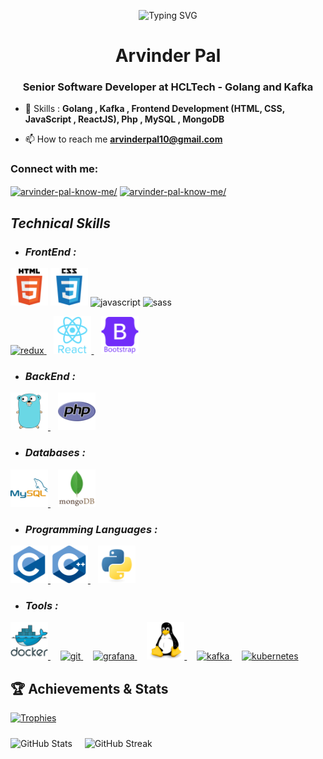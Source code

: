 <p align="center">
  <img src="https://readme-typing-svg.herokuapp.com?font=Fira+Code&size=30&pause=1000&color=1E90FF&center=false&vCenter=true&width=600&lines=Hello+World!+I'm+Arvinder+Pal;Senior+Software+Developer;Golang+Kafka+Developer" alt="Typing SVG" />
</p>
</span>
<h1 align="center">Arvinder Pal</h1>
<h3 align="center">Senior Software Developer at HCLTech - Golang and Kafka</h3>

- 💬 Skills : **Golang , Kafka , Frontend Development (HTML, CSS, JavaScript , ReactJS), Php , MySQL , MongoDB**

- 📫 How to reach me **arvinderpal10@gmail.com**

<h3 align="left">Connect with me:</h3>
<p align="left">
<a href="https://linkedin.com/in/arvinder-pal-know-me/" target="blank" title="LinkedIn profile"><img align="center" src="https://raw.githubusercontent.com/rahuldkjain/github-profile-readme-generator/master/src/images/icons/Social/linked-in-alt.svg" alt="arvinder-pal-know-me/" height="40" width="70" /></a>
<a href="https://www.teacheron.com/tutor/8h6P" target="blank" title="Teacher-On profile"><img align="center" src="https://assets2.teacheron.com/resources/assets/img/customImages/teacheronLogoOnly.png?t=1664102538504" alt="arvinder-pal-know-me/" height="40" width="70" /></a>
</p>


<h2><i>Technical Skills</i></h2>

- <h3><i> FrontEnd :</i></h3>
<span><img src="https://raw.githubusercontent.com/devicons/devicon/master/icons/html5/html5-original-wordmark.svg" alt="html5" width="60" height="60"/></span>
<span><img src="https://raw.githubusercontent.com/devicons/devicon/master/icons/css3/css3-original-wordmark.svg" alt="css3" width="60" height="60"/></span>
<span><img src="https://www.akademus.es/blog/wp-content/uploads/2018/07/java.png" alt="javascript" width="60" height="60"/></span>
<span><img src="https://th.bing.com/th/id/OIP.yTHZn03tmHatIKkLU-xtKwHaHa?rs=1&pid=ImgDetMain" alt="sass" width="60" height="60"/></span>

<p>

<a href="https://redux.js.org" target="_blank" rel="noreferrer"> <img src="https://raw.githubusercontent.com/reactjs/redux/24bab8f05987542ffd186c19400a80f12f717492/logo/logo.png" alt="redux" width="60" height="60"/> </a>&nbsp;&nbsp; 
<a href="https://reactjs.org/" target="_blank" rel="noreferrer"> <img src="https://raw.githubusercontent.com/devicons/devicon/master/icons/react/react-original-wordmark.svg" alt="react" width="60" height="60"/> </a>&nbsp;&nbsp;
<a href="https://getbootstrap.com" target="_blank" rel="noreferrer" title="BootStrap"> <img src="https://raw.githubusercontent.com/devicons/devicon/master/icons/bootstrap/bootstrap-plain-wordmark.svg" alt="bootstrap" width="60" height="60"/> 
</a>
</p>


- <h3><i> BackEnd :</i></h3>
<p>
<a href="https://golang.org" target="_blank" rel="noreferrer"> <img src="https://raw.githubusercontent.com/devicons/devicon/master/icons/go/go-original.svg" alt="go" width="60" height="60"/> </a>&nbsp;&nbsp;
<a href="https://www.php.net" target="_blank" rel="noreferrer"> <img src="https://raw.githubusercontent.com/devicons/devicon/master/icons/php/php-original.svg" alt="php" width="60" height="60"/> </a>  
</p>


- <h3><i> Databases :</i></h3>
<p>
 <a href="https://www.mysql.com/" target="_blank" rel="noreferrer"> <img src="https://raw.githubusercontent.com/devicons/devicon/master/icons/mysql/mysql-original-wordmark.svg" alt="mysql" width="60" height="60"/> </a>
 </a>&nbsp;&nbsp;
 <a href="https://www.mongodb.com/" target="_blank" rel="noreferrer"> <img src="https://raw.githubusercontent.com/devicons/devicon/master/icons/mongodb/mongodb-original-wordmark.svg" alt="mongodb" width="60" height="60"/> </a> 
</p>

- <h3><i> Programming Languages :</i></h3>
<p>
<a href="https://www.cprogramming.com/" target="_blank" rel="noreferrer"> 
<img src="https://raw.githubusercontent.com/devicons/devicon/master/icons/c/c-original.svg" alt="c" width="60" height="60"/> </a> <a href="https://www.w3schools.com/cpp/" target="_blank" rel="noreferrer"> <img src="https://raw.githubusercontent.com/devicons/devicon/master/icons/cplusplus/cplusplus-original.svg" alt="cplusplus" width="60" height="60"/> </a> &nbsp;&nbsp;
<a href="https://www.python.org" target="_blank" rel="noreferrer"> <img src="https://raw.githubusercontent.com/devicons/devicon/master/icons/python/python-original.svg" alt="python" width="60" height="60"/> </a> 
 
</p>
 

 
- <h3><i> Tools :</i></h3>
<p>
<a href="https://www.docker.com/" target="_blank" rel="noreferrer"> <img src="https://raw.githubusercontent.com/devicons/devicon/master/icons/docker/docker-original-wordmark.svg" alt="docker" width="60" height="60"/> </a>  &nbsp;&nbsp;&nbsp;
<a href="https://git-scm.com/" target="_blank" rel="noreferrer"> <img src="https://www.vectorlogo.zone/logos/git-scm/git-scm-icon.svg" alt="git" width="60" height="60"/> </a> &nbsp;&nbsp;&nbsp;
<a href="https://grafana.com" target="_blank" rel="noreferrer"> <img src="https://www.vectorlogo.zone/logos/grafana/grafana-icon.svg" alt="grafana" width="60" height="60"/> </a>&nbsp;&nbsp;&nbsp;
<a href="https://www.linux.org/" target="_blank" rel="noreferrer"> <img src="https://raw.githubusercontent.com/devicons/devicon/master/icons/linux/linux-original.svg" alt="linux" width="60" height="60"/> </a>
&nbsp;&nbsp;&nbsp;
<a href="https://kafka.apache.org/" target="_blank" rel="noreferrer"> <img src="https://www.vectorlogo.zone/logos/apache_kafka/apache_kafka-icon.svg" alt="kafka" width="60" height="60"/> </a> 
&nbsp;&nbsp;&nbsp;
<a href="https://kubernetes.io" target="_blank" rel="noreferrer"> <img src="https://www.vectorlogo.zone/logos/kubernetes/kubernetes-icon.svg" alt="kubernetes" width="60" height="60"/> </a>   
</p>

## 🏆 Achievements & Stats

<p align="left">
  <a href="https://github.com/ryo-ma/github-profile-trophy">
    <img src="https://github-profile-trophy.vercel.app/?username=arvinderpal10&theme=onedark&margin-w=15&margin-h=15" alt="Trophies" style="margin-bottom: 10px;" />
  </a>
</p>
<span align="left">
  <img src="https://github-readme-stats.vercel.app/api?username=arvinderpal10&show_icons=true&locale=en&theme=onedark" alt="GitHub Stats" style="margin-bottom: 10px;margin-rightt:120px;",width="50%;" />
</span>
<span>&nbsp;&nbsp;&nbsp;</span>
<span align="left">
  <img src="https://github-readme-streak-stats.herokuapp.com/?user=arvinderpal10&theme=onedark" alt="GitHub Streak" style="margin-bottom: 10px;" ,width="50%;" />
</span>


